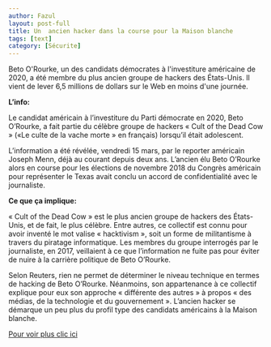 ```yaml
---
author: Fazul
layout: post-full
title: Un  ancien hacker dans la course pour la Maison blanche 
tags: [text]
category: [Sécurite]
---
```

Beto O'Rourke, un des candidats démocrates à l'investiture américaine de 2020, a été membre du plus ancien groupe de hackers des États-Unis. Il vient de lever 6,5 millions de dollars sur le Web en moins d'une journée.

**L’info:**

Le candidat américain à l’investiture du Parti démocrate en 2020, Beto O’Rourke, a fait partie du célèbre groupe de hackers « Cult of the Dead Cow » («Le culte de la vache morte » en français) lorsqu’il était adolescent.

L’information a été révélée, vendredi 15 mars, par le reporter américain Joseph Menn, déjà au courant depuis deux ans. L’ancien élu Beto O’Rourke alors en course pour les élections de novembre 2018 du Congrès américain pour représenter le Texas avait conclu un accord de confidentialité avec le journaliste.

**Ce que ça implique:**

« Cult of the Dead Cow » est le plus ancien groupe de hackers des États-Unis, et de fait, le plus célèbre. Entre autres, ce collectif est connu pour avoir inventé le mot valise « hacktivism », soit un forme de militantisme à travers du piratage informatique. Les membres du groupe interrogés par le journaliste, en 2017, veillaient à ce que l’information ne fuite pas pour éviter de nuire à la carrière politique de Beto O’Rourke.

Selon Reuters, rien ne permet de déterminer le niveau technique en termes de hacking de Beto O’Rourke. Néanmoins, son appartenance à ce collectif explique pour eux son approche « différente des autres » à propos « des médias, de la technologie et du gouvernement ». L’ancien hacker se démarque un peu plus du profil type des candidats américains à la Maison blanche.



<a href="https://www.01net.com/actualites/un-ancien-hacker-dans-la-course-pour-la-maison-blanche-1655505.html"> Pour voir plus clic ici </a>


 


